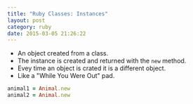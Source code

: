 ```yaml
---
title: "Ruby Classes: Instances" 
layout: post
category: ruby
date: 2015-03-05 21:26:22 
---
```


- An object created from a class.
- The instance is created and returned with the `new` method.
- Evey time an object is crated it is a different object.
- Like a "While You Were Out" pad.

```ruby
animal1 = Animal.new
animal2 = Animal.new
```